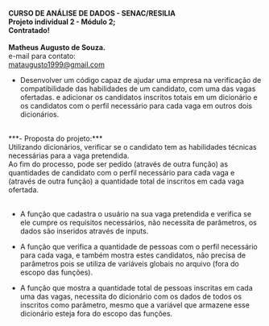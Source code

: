 **CURSO DE ANÁLISE DE DADOS - SENAC/RESILIA** <br>
**Projeto individual 2 - Módulo 2;** <br>
**Contratado!** <br><br>
**Matheus Augusto de Souza.** <br>
e-mail para contato: <br>
mataugusto1999@gmail.com <br>

* Desenvolver um código capaz de ajudar uma empresa na verificação de compatibilidade das habilidades de um candidato, com uma das vagas ofertadas. 
e adicionar os candidatos inscritos totais em um dicionário e os candidatos com o perfil necessário para cada vaga em outros dois dicionários.
<br>
***- Proposta do projeto:*** <br>
Utilizando dicionários, verificar se o candidato tem as habilidades técnicas necessárias para a vaga pretendida. <br>
Ao fim do processo, pode ser pedido (através de outra função) as quantidades de candidato com o perfil necessário para cada vaga 
e (através de outra função) a quantidade total de inscritos em cada vaga ofertada. <br><br>


* A função que cadastra o usuário na sua vaga pretendida e verifica se ele cumpre os requisitos necessários, não necessita de parâmetros, 
os dados são inseridos através de inputs. <br> 

* A função que verifica a quantidade de pessoas com o perfil necessário para cada vaga, e também mostra estes candidatos, não precisa de parâmetros pois se utiliza de variáveis globais no arquivo (fora do escopo das funções). <br> 

* A função que mostra a quantidade total de pessoas inscritas em cada uma das vagas, necessita do dicionário com os dados de todos os inscritos como parâmetro, mesmo que a variável que armazene esse dicionário esteja fora do escopo das funções. <br>
